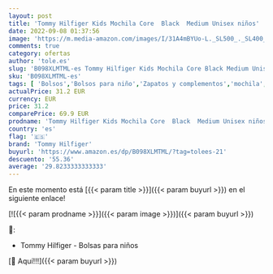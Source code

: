 ```yaml
---
layout: post
title: 'Tommy Hilfiger Kids Mochila Core  Black  Medium Unisex niños'
date: 2022-09-08 01:37:56
image: 'https://m.media-amazon.com/images/I/31A4mBYUo-L._SL500_._SL400_.jpg'
comments: true
category: ofertas
author: 'tole.es'
slug: 'B098XLMTML-es Tommy Hilfiger Kids Mochila Core Black Medium Unisex niños'
sku: 'B098XLMTML-es'
tags: [ 'Bolsos','Bolsos para niño','Zapatos y complementos','mochila','tommy hilfiger','🇪🇸', ]
actualPrice: 31.2 EUR
currency: EUR
price: 31.2
comparePrice: 69.9 EUR
prodname: 'Tommy Hilfiger Kids Mochila Core  Black  Medium Unisex niños'
country: 'es'
flag: '🇪🇸'
brand: 'Tommy Hilfiger'
buyurl: 'https://www.amazon.es/dp/B098XLMTML/?tag=tolees-21'
descuento: '55.36'
average: '29.8233333333333'
---
```


En este momento está [{{< param title >}}]({{< param buyurl >}}) en el siguiente enlace!

[![{{< param prodname >}}]({{< param image >}})]({{< param buyurl >}})

🔎:

- Tommy Hilfiger - Bolsas para niños

[🛒 Aquí!!!]({{< param buyurl >}})
